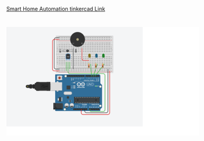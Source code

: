 [Smart Home Automation tinkercad Link ](https://www.tinkercad.com/things/8kwINguJUag)


<h1 align="fill" >
 <img src="Assignmentpic1.png"/ width="550px">
</h1>


